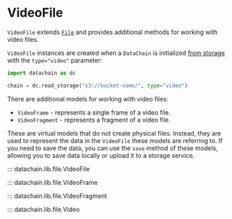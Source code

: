# VideoFile

`VideoFile` extends [`File`](file.md) and provides additional methods for working with video files.

`VideoFile` instances are created when a `DataChain` is initialized [from storage](../datachain.md#datachain.lib.dc.storage.read_storage) with the `type="video"` parameter:

```python
import datachain as dc

chain = dc.read_storage("s3://bucket-name/", type="video")
```

There are additional models for working with video files:

- `VideoFrame` - represents a single frame of a video file.
- `VideoFragment` - represents a fragment of a video file.

These are virtual models that do not create physical files.
Instead, they are used to represent the data in the `VideoFile` these models are referring to.
If you need to save the data, you can use the `save` method of these models,
allowing you to save data locally or upload it to a storage service.

::: datachain.lib.file.VideoFile

::: datachain.lib.file.VideoFrame

::: datachain.lib.file.VideoFragment

::: datachain.lib.file.Video
